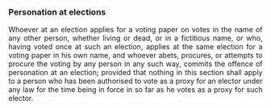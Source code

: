 ### Personation at elections
<div style="text-align: justify">

Whoever at an election applies for a voting paper on votes in the name of any other person, whether living or dead, or in a fictitious name, or who, having voted once at such an election, applies at the same election for a voting paper in his own name, and whoever abets, procures, or attempts to procure the voting by any person in any such way, commits the offence of personation at an election; provided that nothing in this section shall apply to a person who has been authorised to vote as a proxy for an elector under any law for the time being in force in so far as he votes as a proxy for such elector.

</div>
